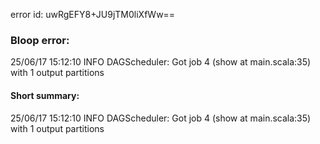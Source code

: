 error id: uwRgEFY8+JU9jTM0liXfWw==
### Bloop error:

25/06/17 15:12:10 INFO DAGScheduler: Got job 4 (show at main.scala:35) with 1 output partitions
#### Short summary: 

25/06/17 15:12:10 INFO DAGScheduler: Got job 4 (show at main.scala:35) with 1 output partitions